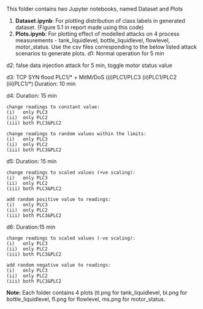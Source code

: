 This folder contains two Jupyter notebooks, named Dataset and Plots
1) **Dataset.ipynb**: For plotting distribution of class labels in generated dataset. 
(Figure 5.1 in report made using this code)
2) **Plots.ipynb**: For plotting effect of modelled attacks on 4 process measurements - tank_liquidlevel, bottle_liquidlevel, flowlevel, motor_status.
Use the csv files corresponding to the below listed attack scenarios to generate plots.
d1: Normal operation for 5 min

d2: false data injection attack for 5 min, toggle motor status value

d3: TCP SYN flood PLC1/* + MitM/DoS ((i)PLC1/PLC3  (ii)PLC1/PLC2 (iii)PLC1/*)
    Duration: 10 min

d4: Duration: 15 min

    change readings to constant value: 
    (i)   only PLC3 
    (ii)  only PLC2
    (iii) both PLC3&PLC2

    change readings to random values within the limits: 
    (i)   only PLC3 
    (ii)  only PLC2
    (iii) both PLC3&PLC2   

d5: Duration: 15 min

    change readings to scaled values (+ve scaling): 
    (i)   only PLC3 
    (ii)  only PLC2
    (iii) both PLC3&PLC2

    add random positive value to readings:
    (i)   only PLC3 
    (ii)  only PLC2
    (iii) both PLC3&PLC2

d6: Duration:15 min

    change readings to scaled values (-ve scaling): 
    (i)   only PLC3 
    (ii)  only PLC2
    (iii) both PLC3&PLC2

    add random negative value to readings:
    (i)   only PLC3 
    (ii)  only PLC2
    (iii) both PLC3&PLC2

**Note:** Each folder contains 4 plots (tl.png for tank_liquidlevel, bl.png for bottle_liquidlevel, fl.png for flowlevel, ms.png for motor_status.
